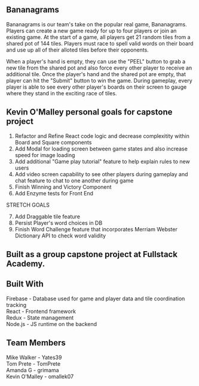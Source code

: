 ## Bananagrams

Bananagrams is our team's take on the popular real game, Bananagrams. Players can create a new game ready for up to four players or join an existing game.  At the start of a game, all players get 21 random tiles from a shared pot of 144 tiles. Players must race to spell valid words on their board and use up all of their alloted tiles before their opponents.  

When a player's hand is empty, they can use the "PEEL" button to grab a new tile from the shared pot and also force every other player to receive an additional tile.  Once the player's hand and the shared pot are empty, that player can hit the "Submit" button to win the game.  During gameplay, every player is able to see every other player's boards on their screen to gauge where they stand in the exciting race of tiles.  

## Kevin O'Malley personal goals for capstone project  

1) Refactor and Refine React code logic and decrease complexitity within Board and Square components
2) Add Modal for loading screen between game states and also increase speed for image loading
3) Add additional "Game play tutorial" feature to help explain rules to new users
4) Add video screen capability to see other players during gameplay and chat feature to chat to one another during game
5) Finish Winning and Victory Component
6) Add Enzyme tests for Front End

STRETCH GOALS

7) Add Draggable tile feature 
8) Persist Player's word choices in DB
9) Finish Word Challenge feature that incorporates Merriam Webster Dictionary API to check word validity

## Built as a group capstone project at Fullstack Academy.

## Built With  
Firebase - Database used for game and player data and tile coordination tracking  
React - Frontend framework  
Redux - State management  
Node.js - JS runtime on the backend  

## Team Members  
Mike Walker - Yates39  
Tom Prete - TomPrete  
Amanda G - grimama  
Kevin O'Malley - omallek07  
